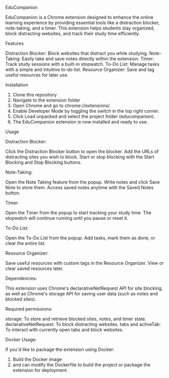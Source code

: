 EduCompanion

EduCompanion is a Chrome extension designed to enhance the online learning experience by providing essential tools like a distraction blocker, note-taking, and a timer. This extension helps students stay organized, block distracting websites, and track their study time efficiently.

Features

Distraction Blocker: Block websites that distract you while studying.
Note-Taking: Easily take and save notes directly within the extension.
Timer: Track study sessions with a built-in stopwatch.
To-Do List: Manage tasks with a simple and intuitive to-do list.
Resource Organizer: Save and tag useful resources for later use.


Installation
1. Clone this repository
2. Navigate to the extension folder
3. Open Chrome and go to chrome://extensions/.
4. Enable Developer Mode by toggling the switch in the top right corner.
5. Click Load unpacked and select the project folder (educompanion).
6. The EduCompanion extension is now installed and ready to use.

Usage

Distraction Blocker:

Click the Distraction Blocker button to open the blocker.
Add the URLs of distracting sites you wish to block.
Start or stop blocking with the Start Blocking and Stop Blocking buttons.

Note-Taking:

Open the Note Taking feature from the popup.
Write notes and click Save Note to store them.
Access saved notes anytime with the Saved Notes button.

Timer:

Open the Timer from the popup to start tracking your study time.
The stopwatch will continue running until you pause or reset it.

To-Do List:

Open the To-Do List from the popup.
Add tasks, mark them as done, or clear the entire list.

Resource Organizer:

Save useful resources with custom tags in the Resource Organizer.
View or clear saved resources later.

Dependencies:

This extension uses Chrome's declarativeNetRequest API for site blocking, as well as Chrome's storage API for saving user data (such as notes and blocked sites).

Required permissions:

storage: To store and retrieve blocked sites, notes, and timer state.
declarativeNetRequest: To block distracting websites.
tabs and activeTab: To interact with currently open tabs and block websites.

Docker Usage:

If you'd like to package the extension using Docker:

1. Build the Docker image
2. and can modify the Dockerfile to build the project or package the extension for deployment.

